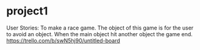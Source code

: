 # project1

User Stories:
To make a race game. The object of this game is for the user to avoid an object. When the main object hit another object the game end.
https://trello.com/b/swN5hj90/untitled-board
